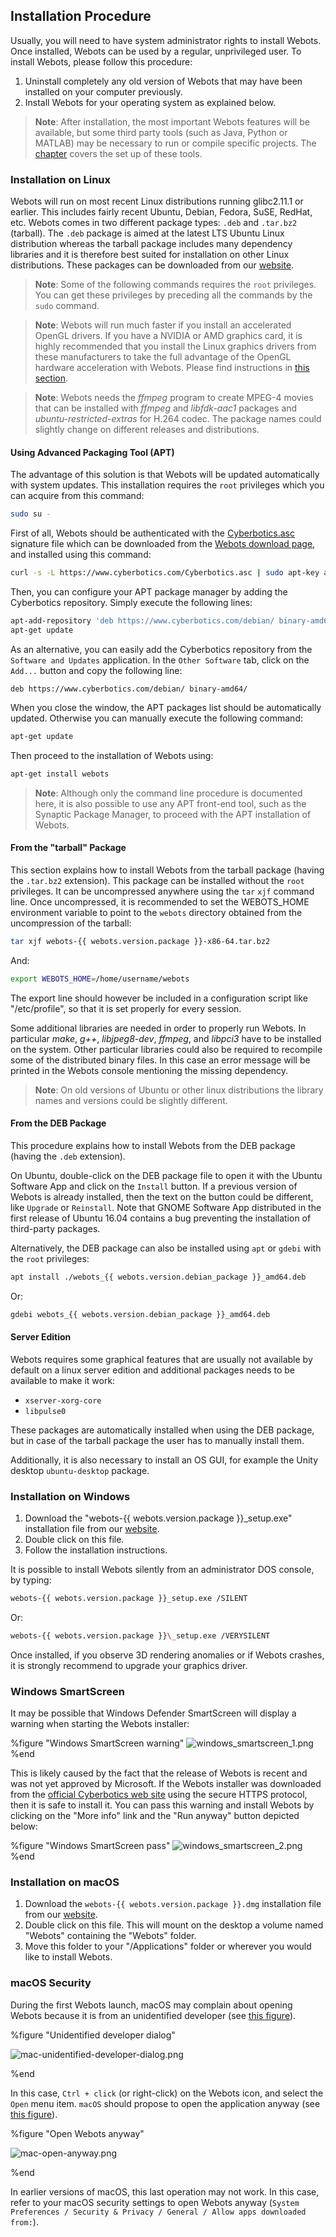 ## Installation Procedure

Usually, you will need to have system administrator rights to install Webots.
Once installed, Webots can be used by a regular, unprivileged user.
To install Webots, please follow this procedure:

1. Uninstall completely any old version of Webots that may have been installed on your computer previously.
2. Install Webots for your operating system as explained below.

> **Note**: After installation, the most important Webots features will be available, but some third party tools (such as Java, Python or MATLAB) may be necessary to run or compile specific projects.
The [chapter](language-setup.md) covers the set up of these tools.

### Installation on Linux

Webots will run on most recent Linux distributions running glibc2.11.1 or earlier.
This includes fairly recent Ubuntu, Debian, Fedora, SuSE, RedHat, etc.
Webots comes in two different package types: `.deb` and `.tar.bz2` (tarball).
The `.deb` package is aimed at the latest LTS Ubuntu Linux distribution whereas the tarball package includes many dependency libraries and it is therefore best suited for installation on other Linux distributions.
These packages can be downloaded from our [website](https://cyberbotics.com/download).

> **Note**: Some of the following commands requires the `root` privileges.
You can get these privileges by preceding all the commands by the `sudo` command.

<!-- -->

> **Note**: Webots will run much faster if you install an accelerated OpenGL drivers.
If you have a NVIDIA or AMD graphics card, it is highly recommended that you install the Linux graphics drivers from these manufacturers to take the full advantage of the OpenGL hardware acceleration with Webots.
Please find instructions in [this section](verifying-your-graphics-driver-installation.md).

<!-- -->

> **Note**: Webots needs the *ffmpeg* program to create MPEG-4 movies that can be installed with *ffmpeg* and *libfdk-aac1* packages and *ubuntu-restricted-extras* for H.264 codec.
The package names could slightly change on different releases and distributions.

#### Using Advanced Packaging Tool (APT)

The advantage of this solution is that Webots will be updated automatically with system updates.
This installation requires the `root` privileges which you can acquire from this command:

```sh
sudo su -
```

First of all, Webots should be authenticated with the [Cyberbotics.asc](https://www.cyberbotics.com/Cyberbotics.asc) signature file which can be downloaded from the [Webots download page](https://www.cyberbotics.com/download), and installed using this command:

```sh
curl -s -L https://www.cyberbotics.com/Cyberbotics.asc | sudo apt-key add -
```

Then, you can configure your APT package manager by adding the Cyberbotics repository.
Simply execute the following lines:

```sh
apt-add-repository 'deb https://www.cyberbotics.com/debian/ binary-amd64/'
apt-get update
```

As an alternative, you can easily add the Cyberbotics repository from the `Software and Updates` application.
In the `Other Software` tab, click on the `Add...` button and copy the following line:

```text
deb https://www.cyberbotics.com/debian/ binary-amd64/
```

When you close the window, the APT packages list should be automatically updated.
Otherwise you can manually execute the following command:

```sh
apt-get update
```

Then proceed to the installation of Webots using:

```sh
apt-get install webots
```

> **Note**: Although only the command line procedure is documented here, it is also possible to use any APT front-end tool, such as the Synaptic Package Manager, to proceed with the APT installation of Webots.

#### From the "tarball" Package

This section explains how to install Webots from the tarball package (having the `.tar.bz2` extension).
This package can be installed without the `root` privileges.
It can be uncompressed anywhere using the `tar` `xjf` command line.
Once uncompressed, it is recommended to set the WEBOTS\_HOME environment variable to point to the `webots` directory obtained from the uncompression of the tarball:

```sh
tar xjf webots-{{ webots.version.package }}-x86-64.tar.bz2
```

And:

```sh
export WEBOTS_HOME=/home/username/webots
```

The export line should however be included in a configuration script like "/etc/profile", so that it is set properly for every session.

Some additional libraries are needed in order to properly run Webots.
In particular *make*, *g++*, *libjpeg8-dev*, *ffmpeg*, and *libpci3* have to be installed on the system.
Other particular libraries could also be required to recompile some of the distributed binary files.
In this case an error message will be printed in the Webots console mentioning the missing dependency.

> **Note**: On old versions of Ubuntu or other linux distributions the library names and versions could be slightly different.

#### From the DEB Package

This procedure explains how to install Webots from the DEB package (having the `.deb` extension).

On Ubuntu, double-click on the DEB package file to open it with the Ubuntu Software App and click on the `Install` button.
If a previous version of Webots is already installed, then the text on the button could be different, like `Upgrade` or `Reinstall`.
Note that GNOME Software App distributed in the first release of Ubuntu 16.04 contains a bug preventing the installation of third-party packages.

Alternatively, the DEB package can also be installed using `apt` or `gdebi` with the `root` privileges:

```sh
apt install ./webots_{{ webots.version.debian_package }}_amd64.deb
```

Or:

```sh
gdebi webots_{{ webots.version.debian_package }}_amd64.deb
```

#### Server Edition

Webots requires some graphical features that are usually not available by default on a linux server edition and additional packages needs to be available to make it work:

- `xserver-xorg-core`
- `libpulse0`

These packages are automatically installed when using the DEB package, but in case of the tarball package the user has to manually install them.

Additionally, it is also necessary to install an OS GUI, for example the Unity desktop `ubuntu-desktop` package.

### Installation on Windows

1. Download the "webots-{{ webots.version.package }}\_setup.exe" installation file from our [website](https://cyberbotics.com/download).
2. Double click on this file.
3. Follow the installation instructions.

It is possible to install Webots silently from an administrator DOS console, by typing:

```bash
webots-{{ webots.version.package }}_setup.exe /SILENT
```

Or:

```bash
webots-{{ webots.version.package }}\_setup.exe /VERYSILENT
```

Once installed, if you observe 3D rendering anomalies or if Webots crashes, it is strongly recommend to upgrade your graphics driver.

### Windows SmartScreen

It may be possible that Windows Defender SmartScreen will display a warning when starting the Webots installer:

%figure "Windows SmartScreen warning"
![windows_smartscreen_1.png](images/windows_smartscreen_1.thumbnail.jpg)
%end

This is likely caused by the fact that the release of Webots is recent and was not yet approved by Microsoft.
If the Webots installer was downloaded from the [official Cyberbotics web site](https://www.cyberbotics.com/download) using the secure HTTPS protocol, then it is safe to install it.
You can pass this warning and install Webots by clicking on the "More info" link and the "Run anyway" button depicted below:

%figure "Windows SmartScreen pass"
![windows_smartscreen_2.png](images/windows_smartscreen_2.thumbnail.jpg)
%end

### Installation on macOS

1. Download the `webots-{{ webots.version.package }}.dmg` installation file from our [website](https://cyberbotics.com/download).
2. Double click on this file.
This will mount on the desktop a volume named "Webots" containing the "Webots" folder.
3. Move this folder to your "/Applications" folder or wherever you would like to install Webots.

### macOS Security

During the first Webots launch, macOS may complain about opening Webots because it is from an unidentified developer (see [this figure](#unidentified-developer-dialog)).

%figure "Unidentified developer dialog"

![mac-unidentified-developer-dialog.png](images/mac-unidentified-developer-dialog.png)

%end

In this case, `Ctrl + click` (or right-click) on the Webots icon, and select the `Open` menu item.
`macOS` should propose to open the application anyway (see [this figure](#unidentified-developer-dialog)).

%figure "Open Webots anyway"

![mac-open-anyway.png](images/mac-open-anyway.thumbnail.jpg)

%end

In earlier versions of macOS, this last operation may not work.
In this case, refer to your macOS security settings to open Webots anyway (`System Preferences / Security & Privacy / General / Allow apps downloaded from:`).
